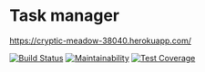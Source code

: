 # Task manager

https://cryptic-meadow-38040.herokuapp.com/

[![Build Status](https://travis-ci.org/ilyasharipov/php-project-lvl4.svg?branch=master)](https://travis-ci.org/ilyasharipov/php-project-lvl4)
[![Maintainability](https://api.codeclimate.com/v1/badges/8797195c1129bb8781b1/maintainability)](https://codeclimate.com/github/yanepenb/php-project-lvl4/maintainability)
[![Test Coverage](https://api.codeclimate.com/v1/badges/8797195c1129bb8781b1/test_coverage)](https://codeclimate.com/github/yanepenb/php-project-lvl4/test_coverage)